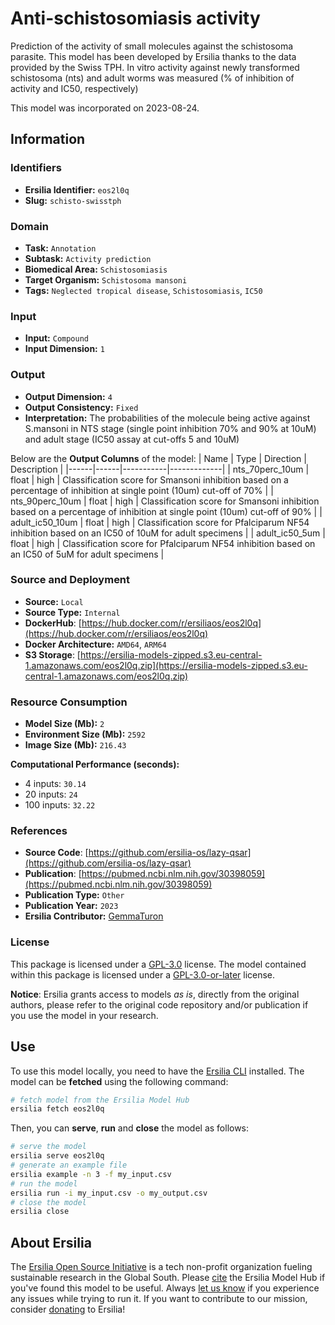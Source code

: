 # Anti-schistosomiasis activity

Prediction of the activity of small molecules against the schistosoma parasite. This model has been developed by Ersilia thanks to the data provided by the Swiss TPH. In vitro activity against newly transformed schistosoma (nts) and adult worms was measured (% of inhibition of activity and IC50, respectively)

This model was incorporated on 2023-08-24.

## Information
### Identifiers
- **Ersilia Identifier:** `eos2l0q`
- **Slug:** `schisto-swisstph`

### Domain
- **Task:** `Annotation`
- **Subtask:** `Activity prediction`
- **Biomedical Area:** `Schistosomiasis`
- **Target Organism:** `Schistosoma mansoni`
- **Tags:** `Neglected tropical disease`, `Schistosomiasis`, `IC50`

### Input
- **Input:** `Compound`
- **Input Dimension:** `1`

### Output
- **Output Dimension:** `4`
- **Output Consistency:** `Fixed`
- **Interpretation:** The probabilities of the molecule being active against S.mansoni in NTS stage (single point inhibition 70% and 90% at  10uM) and adult stage (IC50 assay at cut-offs 5 and 10uM)

Below are the **Output Columns** of the model:
| Name | Type | Direction | Description |
|------|------|-----------|-------------|
| nts_70perc_10um | float | high | Classification score for Smansoni inhibition based on a  percentage of inhibition at single point (10um) cut-off of 70% |
| nts_90perc_10um | float | high | Classification score for Smansoni inhibition based on a  percentage of inhibition at single point (10um) cut-off of 90% |
| adult_ic50_10um | float | high | Classification score for Pfalciparum NF54 inhibition based on an IC50 of 10uM for adult specimens |
| adult_ic50_5um | float | high | Classification score for Pfalciparum NF54 inhibition based on an IC50 of 5uM for adult specimens |


### Source and Deployment
- **Source:** `Local`
- **Source Type:** `Internal`
- **DockerHub**: [https://hub.docker.com/r/ersiliaos/eos2l0q](https://hub.docker.com/r/ersiliaos/eos2l0q)
- **Docker Architecture:** `AMD64`, `ARM64`
- **S3 Storage**: [https://ersilia-models-zipped.s3.eu-central-1.amazonaws.com/eos2l0q.zip](https://ersilia-models-zipped.s3.eu-central-1.amazonaws.com/eos2l0q.zip)

### Resource Consumption
- **Model Size (Mb):** `2`
- **Environment Size (Mb):** `2592`
- **Image Size (Mb):** `216.43`

**Computational Performance (seconds):**
- 4 inputs: `30.14`
- 20 inputs: `24`
- 100 inputs: `32.22`

### References
- **Source Code**: [https://github.com/ersilia-os/lazy-qsar](https://github.com/ersilia-os/lazy-qsar)
- **Publication**: [https://pubmed.ncbi.nlm.nih.gov/30398059](https://pubmed.ncbi.nlm.nih.gov/30398059)
- **Publication Type:** `Other`
- **Publication Year:** `2023`
- **Ersilia Contributor:** [GemmaTuron](https://github.com/GemmaTuron)

### License
This package is licensed under a [GPL-3.0](https://github.com/ersilia-os/ersilia/blob/master/LICENSE) license. The model contained within this package is licensed under a [GPL-3.0-or-later](LICENSE) license.

**Notice**: Ersilia grants access to models _as is_, directly from the original authors, please refer to the original code repository and/or publication if you use the model in your research.


## Use
To use this model locally, you need to have the [Ersilia CLI](https://github.com/ersilia-os/ersilia) installed.
The model can be **fetched** using the following command:
```bash
# fetch model from the Ersilia Model Hub
ersilia fetch eos2l0q
```
Then, you can **serve**, **run** and **close** the model as follows:
```bash
# serve the model
ersilia serve eos2l0q
# generate an example file
ersilia example -n 3 -f my_input.csv
# run the model
ersilia run -i my_input.csv -o my_output.csv
# close the model
ersilia close
```

## About Ersilia
The [Ersilia Open Source Initiative](https://ersilia.io) is a tech non-profit organization fueling sustainable research in the Global South.
Please [cite](https://github.com/ersilia-os/ersilia/blob/master/CITATION.cff) the Ersilia Model Hub if you've found this model to be useful. Always [let us know](https://github.com/ersilia-os/ersilia/issues) if you experience any issues while trying to run it.
If you want to contribute to our mission, consider [donating](https://www.ersilia.io/donate) to Ersilia!
